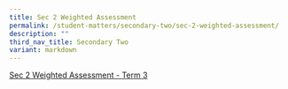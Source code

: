 ```yaml
---
title: Sec 2 Weighted Assessment
permalink: /student-matters/secondary-two/sec-2-weighted-assessment/
description: ""
third_nav_title: Secondary Two
variant: markdown
---
```

[Sec 2 Weighted Assessment - Term 3](https://docs.google.com/document/d/1fNbhVQ6mxBEtL_AGCPD3mUKi4WAAwTwxv0PJybhyNEU/edit?tab=t.0)